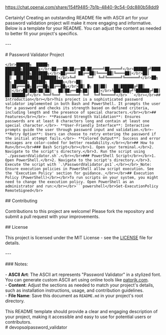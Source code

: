 https://chat.openai.com/share/154f9485-7b1b-4840-9c54-0dc880b58dd9</br></br>Certainly! Creating an outstanding README file with ASCII art for your password validation project will make it more engaging and informative. Below is a template for your README. You can adjust the content as needed to better fit your project's specifics.</br></br>---</br></br># Password Validator Project</br></br>`` </br>██████╗  █████╗ ███████╗███████╗</br>██╔══██╗██╔══██╗██╔════╝██╔════╝</br>██████╔╝███████║███████╗███████╗</br>██╔═══╝ ██╔══██║╚════██║╚════██║</br>██║     ██║  ██║███████║███████║</br>╚═╝     ╚═╝  ╚═╝╚══════╝╚══════╝</br>██╗    ██╗ ██████╗ ██████╗ ██████╗</br>██║    ██║██╔═══██╗██╔══██╗██╔══██╗</br>██║ █╗ ██║██║   ██║██████╔╝██║  ██║</br>██║███╗██║██║   ██║██╔══██╗██║  ██║</br>╚███╔███╔╝╚██████╔╝██║  ██║██████╔╝</br> ╚══╝╚══╝  ╚═════╝ ╚═╝  ╚═╝╚═════╝</br>```</br></br>## Introduction</br></br>This project is a sophisticated password validator implemented in both Bash and PowerShell. It prompts the user for a password and checks its strength based on defined criteria, including length and the presence of special characters.</br></br>## Features</br></br>- **Password Strength Validation**: Ensures passwords are at least 8 characters long and contain at least one special character.</br>- **User-Friendly Interface**: Interactive prompts guide the user through password input and validation.</br>- **Retry Option**: Users can choose to retry entering the password if the initial attempt fails.</br>- **Colored Output**: Success and error messages are color-coded for better readability.</br></br>## How to Run</br></br>### Bash Script</br></br>1. Open your terminal.</br>2. Navigate to the script's directory.</br>3. Run the script using `./passwordValidator.sh`.</br></br>### PowerShell Script</br></br>1. Open PowerShell.</br>2. Navigate to the script's directory.</br>3. Execute the script with `.\PasswordValidator.ps1`.</br></br>_Note: Ensure execution policies in PowerShell allow script execution. See the 'Execution Policy' section for guidance._</br></br>## Execution Policy (PowerShell)</br></br>To run scripts on your system, you might need to change the execution policy. Open PowerShell as an administrator and run:</br></br>```powershell</br>Set-ExecutionPolicy RemoteSigned</br> ``</br></br>## Contributing</br></br>Contributions to this project are welcome! Please fork the repository and submit a pull request with your improvements.</br></br>## License</br></br>This project is licensed under the MIT License - see the [LICENSE](LICENSE) file for details.</br></br>---</br></br>### Notes:</br></br>- **ASCII Art**: The ASCII art represents "Password Validator" in a stylized font. You can generate custom ASCII art using online tools like [patorjk.com](http://patorjk.com/software/taag/).</br>- **Content**: Adjust the sections as needed to match your project's details, such as installation instructions, usage, and contribution guidelines.</br>- **File Name**: Save this document as `README.md` in your project's root directory.</br></br>This README template should provide a clear and engaging description of your project, making it accessible and easy to use for potential users or contributors.</br>#   d e v o p s * a i * p a s s w o r d _ v a l i d a t o r </br> </br> 
